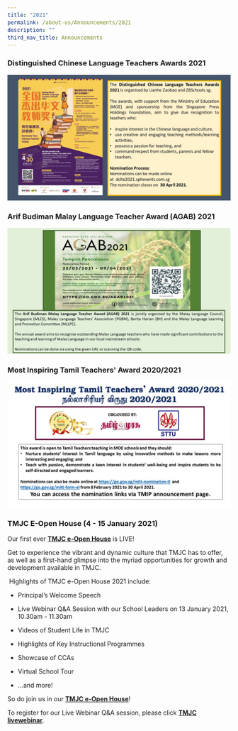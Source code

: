 ```yaml
---
title: "2021"
permalink: /about-us/Announcements/2021
description: ""
third_nav_title: Announcements
---
```

### Distinguished Chinese Language Teachers Awards 2021
![](/images/Announcement_DCLTA%202021.jpeg)

### Arif Budiman Malay Language Teacher Award (AGAB) 2021
![](/images/AGAB%202021_220221-090421_edited.jpeg)

### Most Inspiring Tamil Teachers' Award 2020/2021

![](/images/Announcement_Most%20Inspiring%20Tamil%20Teacher%20Award%202020-2021.jpeg)

### TMJC E-Open House (4 - 15 January 2021)


Our first ever **[TMJC e-Open House](https://sites.google.com/tmjc.edu.sg/e-openhouse2021)** is LIVE!  

  
Get to experience the vibrant and dynamic culture that TMJC has to offer, as well as a first-hand glimpse into the myriad opportunities for growth and development available in TMJC.  

 Highlights of TMJC e-Open House 2021 include:  
  
* Principal’s Welcome Speech

* Live Webinar Q&A Session with our School Leaders on 13 January 2021, 10.30am - 11.30am

* Videos of Student Life in TMJC

* Highlights of Key Instructional Programmes

* Showcase of CCAs

* Virtual School Tour

*  …and more!  
  
So do join us in our **[TMJC e-Open House](https://sites.google.com/tmjc.edu.sg/e-openhouse2021)**!  
  
To register for our Live Webinar Q&A session, please click **[TMJC livewebinar](https://go.gov.sg/tmoh21qna)**.